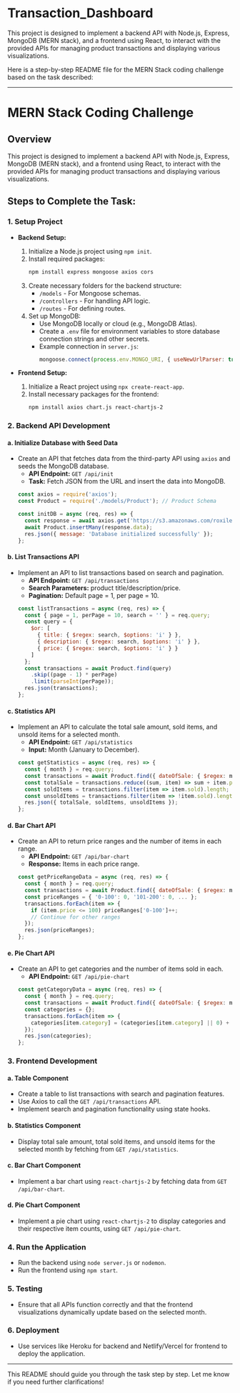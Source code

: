 # Transaction_Dashboard
This project is designed to implement a backend API with Node.js, Express, MongoDB (MERN stack), and a frontend using React, to interact with the provided APIs for managing product transactions and displaying various visualizations.

Here is a step-by-step README file for the MERN Stack coding challenge based on the task described:

---

# MERN Stack Coding Challenge

## Overview
This project is designed to implement a backend API with Node.js, Express, MongoDB (MERN stack), and a frontend using React, to interact with the provided APIs for managing product transactions and displaying various visualizations.

## Steps to Complete the Task:

### 1. **Setup Project**
   - **Backend Setup:**
     1. Initialize a Node.js project using `npm init`.
     2. Install required packages: 
        ```bash
        npm install express mongoose axios cors
        ```
     3. Create necessary folders for the backend structure:
        - `/models` - For Mongoose schemas.
        - `/controllers` - For handling API logic.
        - `/routes` - For defining routes.
     4. Set up MongoDB:
        - Use MongoDB locally or cloud (e.g., MongoDB Atlas).
        - Create a `.env` file for environment variables to store database connection strings and other secrets.
        - Example connection in `server.js`:
          ```javascript
          mongoose.connect(process.env.MONGO_URI, { useNewUrlParser: true, useUnifiedTopology: true });
          ```

   - **Frontend Setup:**
     1. Initialize a React project using `npx create-react-app`.
     2. Install necessary packages for the frontend:
        ```bash
        npm install axios chart.js react-chartjs-2
        ```

### 2. **Backend API Development**

#### a. **Initialize Database with Seed Data**
   - Create an API that fetches data from the third-party API using `axios` and seeds the MongoDB database.
     - **API Endpoint:** `GET /api/init`
     - **Task:** Fetch JSON from the URL and insert the data into MongoDB.
     ```javascript
     const axios = require('axios');
     const Product = require('./models/Product'); // Product Schema
     
     const initDB = async (req, res) => {
       const response = await axios.get('https://s3.amazonaws.com/roxiler.com/product_transaction.json');
       await Product.insertMany(response.data);
       res.json({ message: 'Database initialized successfully' });
     };
     ```

#### b. **List Transactions API**
   - Implement an API to list transactions based on search and pagination.
     - **API Endpoint:** `GET /api/transactions`
     - **Search Parameters:** product title/description/price.
     - **Pagination:** Default page = 1, per page = 10.
     ```javascript
     const listTransactions = async (req, res) => {
       const { page = 1, perPage = 10, search = '' } = req.query;
       const query = {
         $or: [
           { title: { $regex: search, $options: 'i' } },
           { description: { $regex: search, $options: 'i' } },
           { price: { $regex: search, $options: 'i' } }
         ]
       };
       const transactions = await Product.find(query)
         .skip((page - 1) * perPage)
         .limit(parseInt(perPage));
       res.json(transactions);
     };
     ```

#### c. **Statistics API**
   - Implement an API to calculate the total sale amount, sold items, and unsold items for a selected month.
     - **API Endpoint:** `GET /api/statistics`
     - **Input:** Month (January to December).
     ```javascript
     const getStatistics = async (req, res) => {
       const { month } = req.query;
       const transactions = await Product.find({ dateOfSale: { $regex: month, $options: 'i' } });
       const totalSale = transactions.reduce((sum, item) => sum + item.price, 0);
       const soldItems = transactions.filter(item => item.sold).length;
       const unsoldItems = transactions.filter(item => !item.sold).length;
       res.json({ totalSale, soldItems, unsoldItems });
     };
     ```

#### d. **Bar Chart API**
   - Create an API to return price ranges and the number of items in each range.
     - **API Endpoint:** `GET /api/bar-chart`
     - **Response:** Items in each price range.
     ```javascript
     const getPriceRangeData = async (req, res) => {
       const { month } = req.query;
       const transactions = await Product.find({ dateOfSale: { $regex: month, $options: 'i' } });
       const priceRanges = { '0-100': 0, '101-200': 0, ... };
       transactions.forEach(item => {
         if (item.price <= 100) priceRanges['0-100']++;
         // Continue for other ranges
       });
       res.json(priceRanges);
     };
     ```

#### e. **Pie Chart API**
   - Create an API to get categories and the number of items sold in each.
     - **API Endpoint:** `GET /api/pie-chart`
     ```javascript
     const getCategoryData = async (req, res) => {
       const { month } = req.query;
       const transactions = await Product.find({ dateOfSale: { $regex: month, $options: 'i' } });
       const categories = {};
       transactions.forEach(item => {
         categories[item.category] = (categories[item.category] || 0) + 1;
       });
       res.json(categories);
     };
     ```

### 3. **Frontend Development**

#### a. **Table Component**
   - Create a table to list transactions with search and pagination features.
   - Use Axios to call the `GET /api/transactions` API.
   - Implement search and pagination functionality using state hooks.

#### b. **Statistics Component**
   - Display total sale amount, total sold items, and unsold items for the selected month by fetching from `GET /api/statistics`.

#### c. **Bar Chart Component**
   - Implement a bar chart using `react-chartjs-2` by fetching data from `GET /api/bar-chart`.

#### d. **Pie Chart Component**
   - Implement a pie chart using `react-chartjs-2` to display categories and their respective item counts, using `GET /api/pie-chart`.

### 4. **Run the Application**
   - Run the backend using `node server.js` or `nodemon`.
   - Run the frontend using `npm start`.

### 5. **Testing**
   - Ensure that all APIs function correctly and that the frontend visualizations dynamically update based on the selected month.

### 6. **Deployment**
   - Use services like Heroku for backend and Netlify/Vercel for frontend to deploy the application.

---

This README should guide you through the task step by step. Let me know if you need further clarifications!
